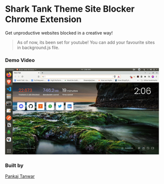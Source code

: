 # Shark Tank Theme Site Blocker Chrome Extension

Get unproductive websites blocked in a creative way!

> As of now, its been set for youtube! You can add your favourite sites in background.js file.

### Demo Video

![Shark Tank](./shark-tank.gif)

### Built by

[Pankaj Tanwar](https://twitter.com/the2ndfloorguy)
